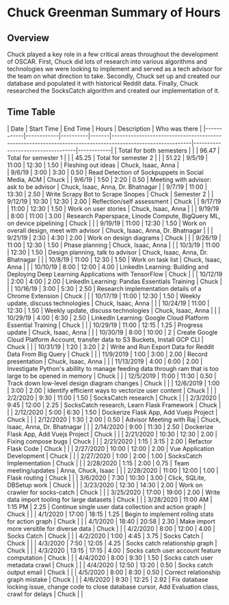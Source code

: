 # Chuck Greenman Summary of Hours
## Overview
Chuck played a key role in a few critical areas throughout the development of OSCAR. First, Chuck did lots of research into various algorithms and technologies we were looking to implement and served as a tech advisor for the team on what direction to take. Secondly, Chuck set up and created our database and populated it with historical Reddit data. Finally, Chuck researched the SocksCatch algorithm and created our implementation of it. 
## Time Table
| Date       | Start Time | End Time | Hours | Description                                                                                               | Who was there                     |
|------------|------------|----------|-------|-----------------------------------------------------------------------------------------------------------|-----------------------------------|------------|
| Total for both semesters |       |        |   96.47
| Total for semester 1 |       |        |   45.25
| Total for semester 2 |       |        |   51.22
|     9/5/19 |      11:00 |    12:30 |  1.50 | Fleshing out ideas                                                                                        | Chuck, Isaac, Anna                |      
|     9/6/19 |       3:00 |     3:30 |  0.50 | Read Detection of Sockpuppets in Social Media, ACM                                                        | Chuck                             |
|     9/6/19 |       1:50 |     2:20 |  0.50 | Meeting with advisor: ask to be advisor                                                                   | Chuck, Isaac, Anna, Dr. Bhatnagar |
|     9/7/19 |      11:00 |    13:30 |  2.50 | Write Scrapy Bot to Scrape Snopes                                                                         | Chuck                             | Semester 2 |
|    9/12/19 |      10:30 |    12:30 |  2.00 | Reflection/self assessment                                                                                | Chuck                             |
|    9/17/19 |      11:00 |    12:30 |  1.50 | Work on user stories                                                                                      | Chuck, Isaac, Anna                |            |
|    9/19/19 |       8:00 |    11:00 |  3.00 | Research Paperspace, Linode Compute, BigQuery ML, on device pipelining                                    | Chuck                             |            |
|    9/19/19 |      11:00 |    12:30 |  1.50 | Work on overall design, meet with advisor                                                                 | Chuck, Isaac, Anna, Dr. Bhatnagar |            |
|    9/21/19 |       2:30 |     4:30 |  2.00 | Work on design diagrams                                                                                   | Chuck                             |            |
|    9/26/19 |      11:00 |    12:30 |  1.50 | Phase planning                                                                                            | Chuck, Isaac, Anna                |            |
|    10/3/19 |      11:00 |    12:30 |  1.50 | Design planning, talk to advisor                                                                          | Chuck, Isaac, Anna, Dr. Bhatnagar |            |
|    10/8/19 |      11:00 |    12:30 |  1.50 | Work on task list                                                                                         | Chuck, Isaac, Anna                |            |
|   10/10/19 |       8:00 |    12:00 |  4.00 | LinkedIn Learning: Building and Deploying Deep Learning Applications with TensorFlow                      | Chuck                             |            |
|   10/12/19 |       2:00 |     4:00 |  2.00 | LinkedIn Learning: Pandas Essentials Training                                                             | Chuck                             |            |
|   10/16/19 |       3:00 |     5:30 |  2.50 | Research implementation details of a Chrome Extension                                                     | Chuck                             |            |
|   10/17/19 |      11:00 |    12:30 |  1.50 | Weekly update, discuss technologies                                                                       | Chuck, Isaac, Anna                |            |
|   10/24/19 |      11:00 |    12:30 |  1.50 | Weekly update, discuss technologies                                                                       | Chuck, Isaac, Anna                |            |
|   10/29/19 |       4:00 |     6:30 |  2.50 | LinkedIn Learning: Google Cloud Platform Essential Training                                               | Chuck                             |            |
|   10/29/19 |      11:00 |    12:15 |  1.25 | Progress update                                                                                           | Chuck, Isaac, Anna                |            |
|   10/30/19 |       8:00 |    10:00 |     2 | Create Google Cloud Platform Account, transfer data to S3 Buckets, Install GCP CLI                        | Chuck                             |            |
|   10/31/19 |       1:20 |     3:20 |     2 | Write and Run Export Data for Reddit Data From Big Query                                                  | Chuck                             |            |
|  11/9/2019 |       1:00 |     3:00 |  2.00 | Record presentation                                                                                       | Chuck, Isaac, Anna                |            |
| 11/13/2019 |       4:00 |     6:00 |  2.00 | Investigate Python's abillity to manage feeding data through ram that is too large to be opened in memory | Chuck                             |            |
|  12/5/2019 |      11:00 |    11:30 |  0.50 | Track down low-level design diagram changes                                                               | Chuck                             |            |
|  12/6/2019 |       1:00 |     3:00 |  2.00 | Identify efficient ways to vectorize user content                                                         | Chuck                             |            |
|   2/2/2020 |       9:30 |    11:00 |  1.50 | SocksCatch research                                                                                       | Chuck                             |            |
|   2/3/2020 |       9:45 |    12:00 |  2.25 | SocksCatch research, Learn Flask Framework                                                                | Chuck                             |            |
|  2/12/2020 |       5:00 |     6:30 |  1.50 | Dockerize Flask App, Add Vuejs Project                                                                    | Chuck                             |            |
|  2/12/2020 |       1:30 |     2:00 |  0.50 | Advisor Meeting with Raj                                                                                  | Chuck, Isaac, Anna, Dr. Bhatnagar |            |
|  2/14/2020 |       9:00 |    11:30 |  2.50 | Dockerize Flask App, Add Vuejs Project                                                                    | Chuck                             |            |
|  2/21/2020 |      10:30 |    12:30 |  2.00 | Fixing compose bugs                                                                                       | Chuck                             |            |
|  2/21/2020 |       1:15 |     3:15 |  2.00 | Refactor Flask Code                                                                                       | Chuck                             |            |
|  2/27/2020 |      10:00 |    12:00 |  2.00 | Vue Application Development                                                                               | Chuck                             |            |
|  2/27/2020 |       1:00 |     2:00 |  1.00 | SocksCatch Implementation                                                                                 | Chuck                             |            |
|  2/28/2020 |       1:15 |     2:00 |  0.75 | Team meeting/updates                                                                                      | Anna, Chuck, Isaac                |            |
|  2/28/2020 |      11:00 |    12:00 |  1.00 | Flask routing                                                                                             | Chuck                             |            |
|   3/6/2020 |       7:30 |    10:30 |  3.00 | Click, SQLite, DBSetup work                                                                               | Chuck                             |            |
|  3/23/2020 |      12:30 |    14:30 |  2.00 | Work on crawler for socks-catch                                                                           | Chuck                             |            |
|  3/25/2020 |      17:00 |    19:00 |  2.00 | Write data import tooling for large datasets                                                              | Chuck                             |            |
|  3/28/2020 |   11:00 AM |  1:15 PM |  2.25 | Continue single user data collection and action graph                                                     | Chuck                             |            |
|   4/1/2020 |      17:00 |    18:15 |  1.25 | Begin to implement rolling stats for action graph                                                         | Chuck                             |            |
|   4/1/2020 |      18:40 |    20:58 |  2.30 | Make import more versitile for diverse data                                                               | Chuck                             |            |
|   4/2/2020 |       8:00 |    12:00 |  4.00 | Socks Catch                                                                                               | Chuck                             |            |
|   4/2/2020 |       1:00 |     4:45 |  3.75 | Socks Catch                                                                                               | Chuck                             |            |
|   4/3/2020 |       7:50 |    12:05 |  4.25 | Socks catch relationship graph                                                                            | Chuck                             |            |
|   4/3/2020 |      13:15 |    17:15 |  4.00 | Socks catch user account feature computation                                                              | Chuck                             |            |
|   4/4/2020 |       8:00 |     9:30 |  1.50 | Socks catch user metadata crawl                                                                           | Chuck                             |            |
|   4/4/2020 |      12:50 |    13:20 |  0.50 | Socks catch output email                                                                                  | Chuck                             |            |
|   4/5/2020 |       8:00 |     8:30 |  0.50 | Correct relationship graph mistake                                                                        | Chuck                             |            |
|   4/6/2020 |       9:30 |    12:25 |  2.92 | Fix database locking issue, change code to close database cursor, Add Evaluation class, crawl for delays  | Chuck                             |            |